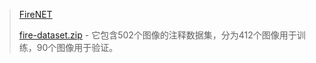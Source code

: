 > [FireNET](https://github.com/OlafenwaMoses/FireNET)
>
> [fire-dataset.zip](https://github.com/OlafenwaMoses/FireNET/releases/download/v1.0/fire-dataset.zip) - 它包含502个图像的注释数据集，分为412个图像用于训练，90个图像用于验证。